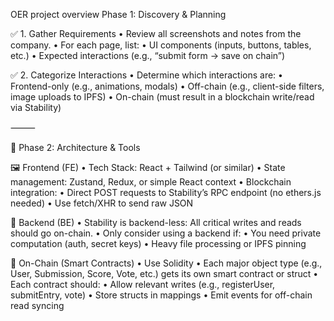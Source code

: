 OER project overview
Phase 1: Discovery & Planning

✅ 1. Gather Requirements
	•	Review all screenshots and notes from the company.
	•	For each page, list:
	•	UI components (inputs, buttons, tables, etc.)
	•	Expected interactions (e.g., “submit form → save on chain”)

✅ 2. Categorize Interactions
	•	Determine which interactions are:
	•	Frontend-only (e.g., animations, modals)
	•	Off-chain (e.g., client-side filters, image uploads to IPFS)
	•	On-chain (must result in a blockchain write/read via Stability)

⸻

🧱 Phase 2: Architecture & Tools

🖼️ Frontend (FE)
	•	Tech Stack: React + Tailwind (or similar)
	•	State management: Zustand, Redux, or simple React context
	•	Blockchain integration:
	•	Direct POST requests to Stability’s RPC endpoint (no ethers.js needed)
	•	Use fetch/XHR to send raw JSON

🚫 Backend (BE)
	•	Stability is backend-less: All critical writes and reads should go on-chain.
	•	Only consider using a backend if:
	•	You need private computation (auth, secret keys)
	•	Heavy file processing or IPFS pinning

🔗 On-Chain (Smart Contracts)
	•	Use Solidity
	•	Each major object type (e.g., User, Submission, Score, Vote, etc.) gets its own smart contract or struct
	•	Each contract should:
	•	Allow relevant writes (e.g., registerUser, submitEntry, vote)
	•	Store structs in mappings
	•	Emit events for off-chain read syncing